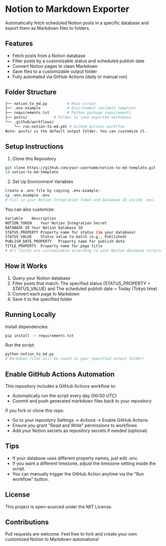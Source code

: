 # Notion to Markdown Exporter

Automatically fetch scheduled Notion posts in a specific database and export them as Markdown files to folders.

## Features

- Fetch posts from a Notion database
- Filter posts by a customizable status and scheduled publish date
- Convert Notion pages to clean Markdown
- Save files to a customizable output folder
- Fully automated via GitHub Actions (daily or manual run)

## Folder Structure

```bash
├── notion_to_md.py         # Main script
├── .env.example            # Environment variable template
├── requirements.txt        # Python package requirements
├── posts/            # Folder to save exported markdowns
└── .github/workflows/
    └── run-notion-to-md.yml # GitHub Actions workflow
Note: posts/ is the default output folder. You can customize it.
```

##  Setup Instructions

1. Clone this Repository

```bash
git clone https://github.com/your-username/notion-to-md-template.git
cd notion-to-md-template
```

2. Set Up Environment Variables
```bash
Create a .env file by copying .env.example:
cp .env.example .env
# Fill in your Notion Integration Token and Database ID inside .env.
```

You can also customize:

```bash
Variable	Description
NOTION_TOKEN	Your Notion Integration Secret	
DATABASE_ID	Your Notion Database ID	
STATUS_PROPERTY	Property name for status (in your database)	
STATUS_VALUE	Status value to match (e.g., Published)	
PUBLISH_DATE_PROPERTY	Property name for publish date	
TITLE_PROPERTY	Property name for page title	
# All fields are customizable according to your Notion database structure.
```

## How it Works
1. Query your Notion database
2. Filter posts that match: The specified status (STATUS_PROPERTY = STATUS_VALUE) and The scheduled publish date = Today (Tokyo time)
3. Convert each page to Markdown
4. Save it to the specified folder

## Running Locally
Install dependencies:
```bash
pip install -r requirements.txt
```

Run the script:
```bash
python notion_to_md.py
# Markdown files will be saved in your specified output folder!
```

## Enable GitHub Actions Automation
This repository includes a GitHub Actions workflow to:

- Automatically run the script every day (00:00 UTC)
- Commit and push generated markdown files back to your repository

If you fork or clone this repo:

- Go to your repository Settings → Actions → Enable GitHub Actions
- Ensure you grant "Read and Write" permissions to workflows
- Add your Notion secrets as repository secrets if needed (optional)

## Tips
- If your database uses different property names, just edit .env.
- If you want a different timezone, adjust the timezone setting inside the script.
- You can manually trigger the GitHub Action anytime via the "Run workflow" button.

## License
This project is open-sourced under the MIT License.

## Contributions
Pull requests are welcome.
Feel free to fork and create your own customized Notion to Markdown automations!
